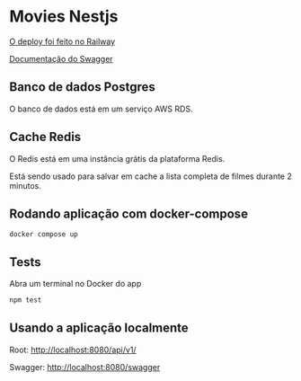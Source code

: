# Movies Nestjs

[O deploy foi feito no Railway](https://mks-production.up.railway.app/api/v1)

[Documentação do Swagger](https://mks-production.up.railway.app/swagger)

## Banco de dados Postgres

O banco de dados está em um serviço AWS RDS.

## Cache Redis

O Redis está em uma instância grátis da plataforma Redis.

Está sendo usado para salvar em cache a lista completa de filmes durante 2 minutos.

## Rodando aplicação com docker-compose

```
docker compose up
```

## Tests
Abra um terminal no Docker do app

```bash
npm test
```

## Usando a aplicação localmente

Root:
[http://localhost:8080/api/v1/](http://localhost:8080/api/v1)

Swagger:
[http://localhost:8080/swagger](http://localhost:8080/swagger)
